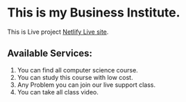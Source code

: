 # This is my Business Institute.

This is Live project [Netlify Live site](https://github.com/facebook/create-react-app).

## Available Services:

<ol type='1'>
  <li>You can find all computer science course.</li>
  <li>You can study this course with low cost.</li>
  <li>Any Problem you can join our live support class.</li>
  <li>You can take all class video.</li>
</ol>
